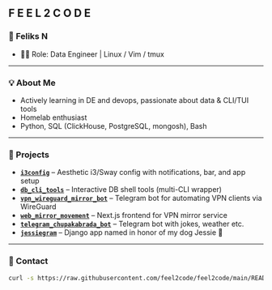 ## F E E L 2 C O D E

### 👤 Feliks N

- 🧑🏽 Role: Data Engineer | Linux / Vim / tmux

---

### 💡 About Me

- Actively learning in DE and devops, passionate about data & CLI/TUI tools
- Homelab enthusiast
- Python, SQL (ClickHouse, PostgreSQL, mongosh), Bash

---

### 📂 Projects

- **[`i3config`](https://github.com/feel2code/i3config)** – Aesthetic i3/Sway config with notifications, bar, and app setup  
- **[`db_cli_tools`](https://github.com/feel2code/db_cli_tools)** – Interactive DB shell tools (multi-CLI wrapper)  
- **[`vpn_wireguard_mirror_bot`](https://github.com/feel2code/vpn_wireguard_mirror_bot)** – Telegram bot for automating VPN clients via WireGuard  
- **[`web_mirror_movement`](https://github.com/feel2code/web_mirror_movement)** – Next.js frontend for VPN mirror service  
- **[`telegram_chupakabrada_bot`](https://github.com/feel2code/telegram_chupakabrada_bot)** – Telegram bot with jokes, weather etc.
- **[`jessiegram`](https://github.com/feel2code/jessiegram)** – Django app named in honor of my dog Jessie 🐶

---

### 💬 Contact

```bash
curl -s https://raw.githubusercontent.com/feel2code/feel2code/main/README.md | less
```
